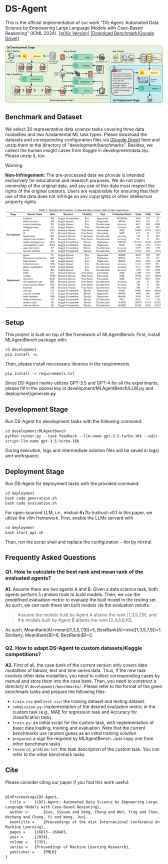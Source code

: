 # DS-Agent

This is the official implementation of our work "DS-Agent: Automated Data Science by Empowering Large Language Models with Case-Based Reasoning" (ICML 2024). [[arXiv Version]](https://arxiv.org/abs/2402.17453) [[Download Benchmark(Google Drive)]](https://drive.google.com/file/d/1xUd1nvCsMLfe-mv9NBBHOAtuYnSMgBGx/view?usp=sharing)

![overview.png](figures/overview.png)

## Benchmark and Dataset

We select 30 representative data science tasks covering three data modalities and two fundamental ML task types. Please download the datasets and corresponding configuration files via [[Google Drive]](https://drive.google.com/file/d/1xUd1nvCsMLfe-mv9NBBHOAtuYnSMgBGx/view?usp=sharing)  here and unzip them to the directory of "development/benchmarks". Besides, we collect the human insight cases from Kaggle in development/data.zip. Please unzip it, too.

> [!WARNING]
> **Non-Infringement:** The pre-processed data we provide is intended exclusively for educational and research purposes. We do not claim ownership of the original data, and any use of this data must respect the rights of the original creators. Users are responsible for ensuring that their use of the data does not infringe on any copyrights or other intellectual property rights.

![overview.png](figures/task.png)

## Setup

This project is built on top of the framework of MLAgentBench. First, install MLAgentBench package with:

```shell
cd development
pip install -e.
```

Then, please install neccessary libraries in the requirements.

```shell
pip install -r requirements.txt
```

Since DS-Agent mainly utilizes GPT-3.5 and GPT-4 for all the experiments, please fill in the openai key in development/MLAgentBench/LLM.py and deployment/generate.py

## Development Stage

Run DS-Agent for development tasks with the following command:

```shell
cd development/MLAgentBench
python runner.py --task feedback --llm-name gpt-3.5-turbo-16k --edit-script-llm-name gpt-3.5-turbo-16k
```

During execution, logs and intermediate solution files will be saved in logs/ and workspace/. 

## Deployment Stage

Run DS-Agent for deployment tasks with the provided command:

```shell
cd deployment
bash code_generation.sh
bash code_evaluation.sh
```

For open-sourced LLM, i.e., mixtral-8x7b-Instruct-v0.1 in this paper, we utilize the vllm framework. First, enable the LLMs serverd with

```shell
cd deployment
bash start_api.sh
```

Then, run the script shell and replace the configuration --llm by mixtral.

## Frequently Asked Questions

### Q1. How to calculate the best rank and mean rank of the evaluated agents?
**A1.** Assume there are two agents A and B. Given a data science task, both agents perform 5 random trials to build models. Then, we use the predefined evaluation metric to evaluate the built model in the testing set. As such, we can rank these ten built models via the evaluation results.
> Assume the models built by Agent A attains the rank [1,3,5,7,9], and the models built by Agent B attains the rank [2,4,6,8,10].

As such, MeanRank(A)=mean([1,3,5,7,9])=5, BestRank(A)=min([1,3,5,7,9])=1. Similarly, MeanRank(B)=6, BestRank(B)=2.

### Q2. How to adapt DS-Agent to custom datasets/Kaggle competitions?
**A2.** First of all, the case bank of the current version only covers data modalities of tabular, text and time series data. Thus, if the new task involves other data modalities, you need to collect corresponding cases by manual and store them into the case bank. Then, you need to construct a directory in `development/benchmarks/`. Please refer to the format of the given benchmark tasks and prepare the following files:
- `train.csv` and `test.csv`: the training dataset and testing dataset.
- `submission.py`: implementation of the desired evaluation metric in the custom task (e.g., MAE for regression task and Accuracy for classification task).
- `train.py`: an initial script for the custom task, with implementation of basic data loading, training and evaluation. Note that the current benchmarks use random guess as an initial training solution.
- `prepared`: a sign file required by MLAgentBench. Just copy one from other benchmark tasks.
- `research_problem.txt`: the task description of the custom task. You can refer to the other benchmark tasks.

## Cite

Please consider citing our paper if you find this work useful:

```

@InProceedings{DS-Agent,
  title = 	 {{DS}-Agent: Automated Data Science by Empowering Large Language Models with Case-Based Reasoning},
  author =       {Guo, Siyuan and Deng, Cheng and Wen, Ying and Chen, Hechang and Chang, Yi and Wang, Jun},
  booktitle = 	 {Proceedings of the 41st International Conference on Machine Learning},
  pages = 	 {16813--16848},
  year = 	 {2024},
  volume = 	 {235},
  series = 	 {Proceedings of Machine Learning Research},
  publisher =    {PMLR}
}

```
